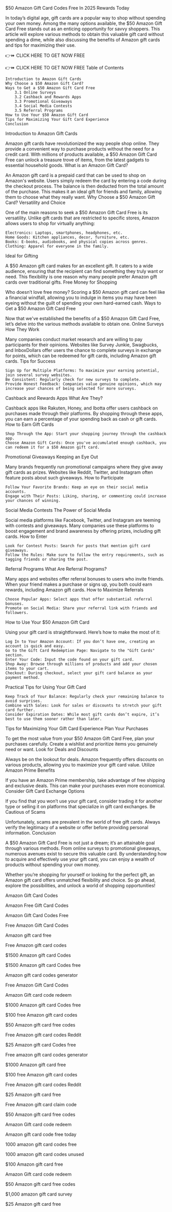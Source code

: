$50 Amazon Gift Card Codes Free In 2025 Rewards Today

In today’s digital age, gift cards are a popular way to shop without spending your own money. Among the many options available, the $50 Amazon Gift Card Free stands out as an enticing opportunity for savvy shoppers. This article will explore various methods to obtain this valuable gift card without spending a dime, while also discussing the benefits of Amazon gift cards and tips for maximizing their use.

👉⏩ CLICK HERE TO GET NOW FREE

👉⏩ CLICK HERE TO GET NOW FREE
Table of Contents

    Introduction to Amazon Gift Cards
    Why Choose a $50 Amazon Gift Card?
    Ways to Get a $50 Amazon Gift Card Free
        3.1 Online Surveys
        3.2 Cashback and Rewards Apps
        3.3 Promotional Giveaways
        3.4 Social Media Contests
        3.5 Referral Programs
    How to Use Your $50 Amazon Gift Card
    Tips for Maximizing Your Gift Card Experience
    Conclusion

Introduction to Amazon Gift Cards

Amazon gift cards have revolutionized the way people shop online. They provide a convenient way to purchase products without the need for a credit card. With millions of products available, a $50 Amazon Gift Card Free can unlock a treasure trove of items, from the latest gadgets to essential household goods.
What is an Amazon Gift Card?

An Amazon gift card is a prepaid card that can be used to shop on Amazon's website. Users simply redeem the card by entering a code during the checkout process. The balance is then deducted from the total amount of the purchase. This makes it an ideal gift for friends and family, allowing them to choose what they really want.
Why Choose a $50 Amazon Gift Card?
Versatility and Choice

One of the main reasons to seek a $50 Amazon Gift Card Free is its versatility. Unlike gift cards that are restricted to specific stores, Amazon allows users to shop for virtually anything:

    Electronics: Laptops, smartphones, headphones, etc.
    Home Goods: Kitchen appliances, decor, furniture, etc.
    Books: E-books, audiobooks, and physical copies across genres.
    Clothing: Apparel for everyone in the family.

Ideal for Gifting

A $50 Amazon gift card makes for an excellent gift. It caters to a wide audience, ensuring that the recipient can find something they truly want or need. This flexibility is one reason why many people prefer Amazon gift cards over traditional gifts.
Free Money for Shopping

Who doesn’t love free money? Scoring a $50 Amazon gift card can feel like a financial windfall, allowing you to indulge in items you may have been eyeing without the guilt of spending your own hard-earned cash.
Ways to Get a $50 Amazon Gift Card Free

Now that we've established the benefits of a $50 Amazon Gift Card Free, let’s delve into the various methods available to obtain one.
Online Surveys
How They Work

Many companies conduct market research and are willing to pay participants for their opinions. Websites like Survey Junkie, Swagbucks, and InboxDollars offer users the chance to complete surveys in exchange for points, which can be redeemed for gift cards, including Amazon gift cards.
Tips for Success

    Sign Up for Multiple Platforms: To maximize your earning potential, join several survey websites.
    Be Consistent: Regularly check for new surveys to complete.
    Provide Honest Feedback: Companies value genuine opinions, which may increase your chances of being selected for more surveys.

Cashback and Rewards Apps
What Are They?

Cashback apps like Rakuten, Honey, and Ibotta offer users cashback on purchases made through their platforms. By shopping through these apps, you can earn a percentage of your spending back as cash or gift cards.
How to Earn Gift Cards

    Shop Through the App: Start your shopping journey through the cashback app.
    Choose Amazon Gift Cards: Once you've accumulated enough cashback, you can redeem it for a $50 Amazon gift card.

Promotional Giveaways
Keeping an Eye Out

Many brands frequently run promotional campaigns where they give away gift cards as prizes. Websites like Reddit, Twitter, and Instagram often feature posts about such giveaways.
How to Participate

    Follow Your Favorite Brands: Keep an eye on their social media accounts.
    Engage with Their Posts: Liking, sharing, or commenting could increase your chances of winning.

Social Media Contests
The Power of Social Media

Social media platforms like Facebook, Twitter, and Instagram are teeming with contests and giveaways. Many companies use these platforms to boost engagement and brand awareness by offering prizes, including gift cards.
How to Enter

    Look for Contest Posts: Search for posts that mention gift card giveaways.
    Follow the Rules: Make sure to follow the entry requirements, such as tagging friends or sharing the post.

Referral Programs
What Are Referral Programs?

Many apps and websites offer referral bonuses to users who invite friends. When your friend makes a purchase or signs up, you both could earn rewards, including Amazon gift cards.
How to Maximize Referrals

    Choose Popular Apps: Select apps that offer substantial referral bonuses.
    Promote on Social Media: Share your referral link with friends and followers.

How to Use Your $50 Amazon Gift Card

Using your gift card is straightforward. Here’s how to make the most of it:

    Log In to Your Amazon Account: If you don’t have one, creating an account is quick and easy.
    Go to the Gift Card Redemption Page: Navigate to the "Gift Cards" section.
    Enter Your Code: Input the code found on your gift card.
    Shop Away: Browse through millions of products and add your chosen items to your cart.
    Checkout: During checkout, select your gift card balance as your payment method.

Practical Tips for Using Your Gift Card

    Keep Track of Your Balance: Regularly check your remaining balance to avoid surprises.
    Combine with Sales: Look for sales or discounts to stretch your gift card further.
    Consider Expiration Dates: While most gift cards don’t expire, it’s best to use them sooner rather than later.

Tips for Maximizing Your Gift Card Experience
Plan Your Purchases

To get the most value from your $50 Amazon Gift Card Free, plan your purchases carefully. Create a wishlist and prioritize items you genuinely need or want.
Look for Deals and Discounts

Always be on the lookout for deals. Amazon frequently offers discounts on various products, allowing you to maximize your gift card value.
Utilize Amazon Prime Benefits

If you have an Amazon Prime membership, take advantage of free shipping and exclusive deals. This can make your purchases even more economical.
Consider Gift Card Exchange Options

If you find that you won’t use your gift card, consider trading it for another type or selling it on platforms that specialize in gift card exchanges.
Be Cautious of Scams

Unfortunately, scams are prevalent in the world of free gift cards. Always verify the legitimacy of a website or offer before providing personal information.
Conclusion

A $50 Amazon Gift Card Free is not just a dream; it’s an attainable goal through various methods. From online surveys to promotional giveaways, numerous avenues exist to secure this valuable card. By understanding how to acquire and effectively use your gift card, you can enjoy a wealth of products without spending your own money.

Whether you’re shopping for yourself or looking for the perfect gift, an Amazon gift card offers unmatched flexibility and choice. So go ahead, explore the possibilities, and unlock a world of shopping opportunities!

Amazon Gift Card Codes

Amazon Free Gift Card Codes

Amazon Gift Card Codes Free

Free Amazon Gift Card Codes

Amazon gift card free

Free Amazon gift card codes

$1500 Amazon gift card Codes

$1500 Amazon gift card Codes free

Amazon gift card codes generator

Free Amazon Gift Card Codes

Amazon Gift card code redeem

$1000 Amazon gift card Codes free

$100 free Amazon gift card codes

$50 Amazon gift card free codes

Free Amazon gift card codes Reddit

$25 Amazon gift card Codes free

Free amazon gift card codes generator

$1000 Amazon gift card free

$100 free Amazon gift card codes

Free Amazon gift card codes Reddit

$25 Amazon gift card free

Free Amazon gift card claim code

$50 Amazon gift card free codes

Amazon Gift card code redeem

Amazon gift card code free today

1000 amazon gift card codes free

1000 amazon gift card codes unused

$100 Amazon gift card free

Amazon Gift card code redeem

$50 Amazon gift card free codes

$1,000 amazon gift card survey

$25 Amazon gift card free
